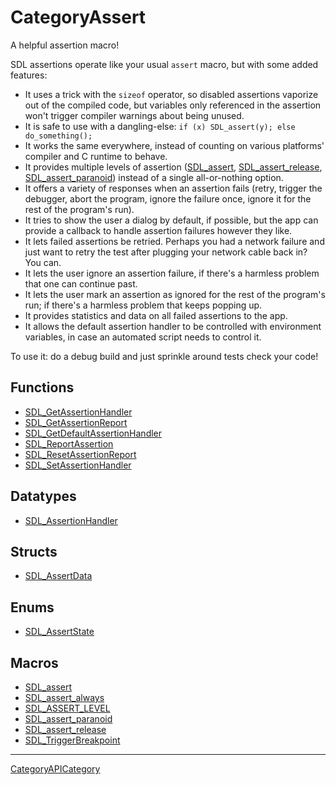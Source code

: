 # CategoryAssert

A helpful assertion macro!

SDL assertions operate like your usual `assert` macro, but with some added
features:

- It uses a trick with the `sizeof` operator, so disabled assertions
  vaporize out of the compiled code, but variables only referenced in the
  assertion won't trigger compiler warnings about being unused.
- It is safe to use with a dangling-else: `if (x) SDL_assert(y); else
  do_something();`
- It works the same everywhere, instead of counting on various platforms'
  compiler and C runtime to behave.
- It provides multiple levels of assertion ([SDL_assert](SDL_assert),
  [SDL_assert_release](SDL_assert_release),
  [SDL_assert_paranoid](SDL_assert_paranoid)) instead of a single
  all-or-nothing option.
- It offers a variety of responses when an assertion fails (retry, trigger
  the debugger, abort the program, ignore the failure once, ignore it for
  the rest of the program's run).
- It tries to show the user a dialog by default, if possible, but the app
  can provide a callback to handle assertion failures however they like.
- It lets failed assertions be retried. Perhaps you had a network failure
  and just want to retry the test after plugging your network cable back
  in? You can.
- It lets the user ignore an assertion failure, if there's a harmless
  problem that one can continue past.
- It lets the user mark an assertion as ignored for the rest of the
  program's run; if there's a harmless problem that keeps popping up.
- It provides statistics and data on all failed assertions to the app.
- It allows the default assertion handler to be controlled with environment
  variables, in case an automated script needs to control it.

To use it: do a debug build and just sprinkle around tests check your code!

<!-- END CATEGORY DOCUMENTATION -->

## Functions

<!-- DO NOT HAND-EDIT CATEGORY LISTS, THEY ARE AUTOGENERATED AND WILL BE OVERWRITTEN, BASED ON TAGS IN INDIVIDUAL PAGE FOOTERS. EDIT THOSE INSTEAD. -->
<!-- BEGIN CATEGORY LIST: CategoryAssert, CategoryAPIFunction -->
- [SDL_GetAssertionHandler](SDL_GetAssertionHandler)
- [SDL_GetAssertionReport](SDL_GetAssertionReport)
- [SDL_GetDefaultAssertionHandler](SDL_GetDefaultAssertionHandler)
- [SDL_ReportAssertion](SDL_ReportAssertion)
- [SDL_ResetAssertionReport](SDL_ResetAssertionReport)
- [SDL_SetAssertionHandler](SDL_SetAssertionHandler)
<!-- END CATEGORY LIST -->

## Datatypes

<!-- DO NOT HAND-EDIT CATEGORY LISTS, THEY ARE AUTOGENERATED AND WILL BE OVERWRITTEN, BASED ON TAGS IN INDIVIDUAL PAGE FOOTERS. EDIT THOSE INSTEAD. -->
<!-- BEGIN CATEGORY LIST: CategoryAssert, CategoryAPIDatatype -->
- [SDL_AssertionHandler](SDL_AssertionHandler)
<!-- END CATEGORY LIST -->

## Structs

<!-- DO NOT HAND-EDIT CATEGORY LISTS, THEY ARE AUTOGENERATED AND WILL BE OVERWRITTEN, BASED ON TAGS IN INDIVIDUAL PAGE FOOTERS. EDIT THOSE INSTEAD. -->
<!-- BEGIN CATEGORY LIST: CategoryAssert, CategoryAPIStruct -->
- [SDL_AssertData](SDL_AssertData)
<!-- END CATEGORY LIST -->

## Enums

<!-- DO NOT HAND-EDIT CATEGORY LISTS, THEY ARE AUTOGENERATED AND WILL BE OVERWRITTEN, BASED ON TAGS IN INDIVIDUAL PAGE FOOTERS. EDIT THOSE INSTEAD. -->
<!-- BEGIN CATEGORY LIST: CategoryAssert, CategoryAPIEnum -->
- [SDL_AssertState](SDL_AssertState)
<!-- END CATEGORY LIST -->

## Macros

<!-- DO NOT HAND-EDIT CATEGORY LISTS, THEY ARE AUTOGENERATED AND WILL BE OVERWRITTEN, BASED ON TAGS IN INDIVIDUAL PAGE FOOTERS. EDIT THOSE INSTEAD. -->
<!-- BEGIN CATEGORY LIST: CategoryAssert, CategoryAPIMacro -->
- [SDL_assert](SDL_assert)
- [SDL_assert_always](SDL_assert_always)
- [SDL_ASSERT_LEVEL](SDL_ASSERT_LEVEL)
- [SDL_assert_paranoid](SDL_assert_paranoid)
- [SDL_assert_release](SDL_assert_release)
- [SDL_TriggerBreakpoint](SDL_TriggerBreakpoint)
<!-- END CATEGORY LIST -->


----
[CategoryAPICategory](CategoryAPICategory)


